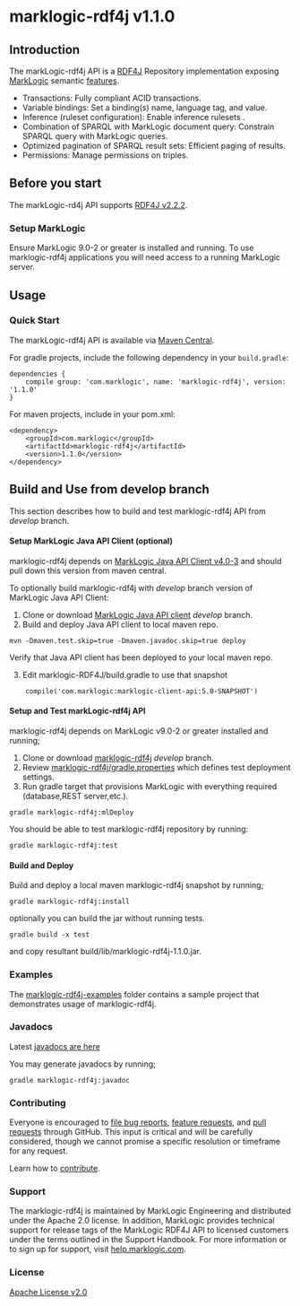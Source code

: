 # marklogic-rdf4j v1.1.0

## Introduction

The markLogic-rdf4j API is a [RDF4J](http://rdf4j.org/) Repository
implementation exposing [MarkLogic](http://www.marklogic.com) semantic
[features](http://www.marklogic.com/what-is-marklogic/features/semantics/).

* Transactions: Fully compliant ACID transactions.
* Variable bindings: Set a binding(s) name, language tag, and value.
* Inference (ruleset configuration): Enable inference rulesets .
* Combination of SPARQL with MarkLogic document query: Constrain SPARQL query with MarkLogic queries.
* Optimized pagination of SPARQL result sets: Efficient paging of results.
* Permissions: Manage permissions on triples.

## Before you start

The markLogic-rd4j API supports [RDF4J v2.2.2](http://rdf4j.org/).

### Setup MarkLogic

Ensure MarkLogic 9.0-2 or greater is installed and running. To use
marklogic-rdf4j applications you will need access to a running MarkLogic
server.

## Usage

### Quick Start

The markLogic-rdf4j API is available via [Maven
Central](http://central.maven.org/maven2/artifact/com.marklogic/marklogic-rdf4j/1.1.0).

For gradle projects, include the following dependency in your `build.gradle`:

```
dependencies {
    compile group: 'com.marklogic', name: 'marklogic-rdf4j', version: '1.1.0'
}
```

For maven projects, include in your pom.xml:

```
<dependency>
    <groupId>com.marklogic</groupId>
    <artifactId>marklogic-rdf4j</artifactId>
    <version>1.1.0</version>
</dependency>
```

## Build and Use from develop branch

This section describes how to build and test marklogic-rdf4j API from _develop_ branch.

#### Setup MarkLogic Java API Client (optional)

marklogic-rdf4j depends on 
[MarkLogic Java API Client v4.0-3](http://mvnrepository.com/artifact/com.marklogic/marklogic-client-api/4.0.3)
and should pull down this version from maven central.

To optionally build marklogic-rdf4j with _develop_ branch version of MarkLogic Java API Client:

1. Clone or download [MarkLogic Java API client](https://github.com/marklogic/java-client-api/tree/develop) _develop_ branch.
2. Build and deploy Java API client to local maven repo.

```
mvn -Dmaven.test.skip=true -Dmaven.javadoc.skip=true deploy
```

Verify that Java API client has been deployed to your local maven repo.

3. Edit marklogic-RDF4J/build.gradle to use that snapshot

```
    compile('com.marklogic:marklogic-client-api:5.0-SNAPSHOT') 

```


#### Setup and Test markLogic-rdf4j API

marklogic-rdf4j depends on MarkLogic v9.0-2 or greater installed and running;

1. Clone or download [marklogic-rdf4j](https://github.com/marklogic/marklogic-rdf4j/tree/develop) _develop_ branch.
2. Review [marklogic-rdf4j/gradle.properties](marklogic-rdf4j/gradle.properties) which defines test deployment settings.
3. Run gradle target that provisions MarkLogic with everything required (database,REST server,etc.).

```
gradle marklogic-rdf4j:mlDeploy
```
You should be able to test marklogic-rdf4j repository by running:
```
gradle marklogic-rdf4j:test
```

#### Build and Deploy

Build and deploy a local maven marklogic-rdf4j snapshot by running;

```
gradle marklogic-rdf4j:install

```

optionally you can build the jar without running tests.

```
gradle build -x test
```

and copy resultant build/lib/marklogic-rdf4j-1.1.0.jar.

### Examples

The [marklogic-rdf4j-examples](marklogic-rdf4j-examples) folder contains
a sample project that demonstrates usage of marklogic-rdf4j.

### Javadocs

Latest 
[javadocs are here](http://marklogic.github.io/marklogic-rdf4j/marklogic-rdf4j/build/docs/javadoc/index.html)

You may generate javadocs by running;

```
gradle marklogic-rdf4j:javadoc

```

### Contributing

Everyone is encouraged to 
[file bug reports](https://github.com/marklogic/marklogic-rdf4j/labels/Bug), 
[feature requests](https://github.com/marklogic/marklogic-rdf4j/labels/enhancement), and
[pull requests](https://github.com/marklogic/marklogic-rdf4j/pulls) through
GitHub. This input is critical and will be carefully considered, though we
cannot promise a specific resolution or timeframe for any request.

Learn how to [contribute](CONTRIBUTING.md).

### Support

The marklogic-rdf4j is maintained by MarkLogic Engineering and distributed
under the Apache 2.0 license. In addition, MarkLogic provides technical support
for release tags of the MarkLogic RDF4J API to licensed customers under the
terms outlined in the Support Handbook. For more information or to sign up for
support, visit [help.marklogic.com](http://help.marklogic.com).

### License

[Apache License v2.0](LICENSE)


